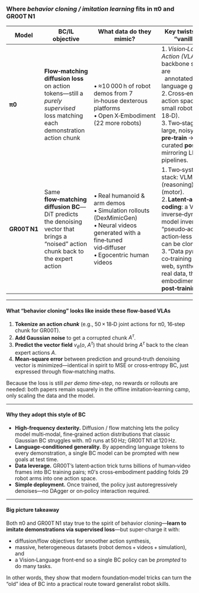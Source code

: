### Where *behavior cloning / imitation learning* fits in **π0** and **GR00T N1**

| Model        | BC/IL objective                                                                                                                     | What data do they mimic?                                                                                                                           | Key twists beyond “vanilla” BC                                                                                                                                                                                                                                                                                      |
| ------------ | ----------------------------------------------------------------------------------------------------------------------------------- | -------------------------------------------------------------------------------------------------------------------------------------------------- | ------------------------------------------------------------------------------------------------------------------------------------------------------------------------------------------------------------------------------------------------------------------------------------------------------------------- |
| **π0**       | **Flow‑matching diffusion loss** on action tokens—still a *purely supervised* loss matching each demonstration action chunk         | • ≈10 000 h of robot demos from 7 in‑house dexterous platforms <br>• Open X‑Embodiment (22 more robots)                                            | 1. *Vision‑Language–Action (VLA)* backbone so demos are <br>  annotated with language goals. <br>2. Cross‑embodiment action space (pad small robots to 18‑D). <br>3. Two‑stage recipe: large, noisy **pre‑train** → small, curated **post‑train**, mirroring LLM RLHF pipelines.                                    |
| **GR00T N1** | Same **flow‑matching diffusion BC**—DiT predicts the denoising vector that brings a “noised” action chunk back to the expert action | • Real humanoid & arm demos • Simulation rollouts (DexMimicGen) • Neural videos generated with a fine‑tuned vid‑diffuser • Egocentric human videos | 1. Two‑system VLA stack: VLM (reasoning) + DiT (motor). <br>2. **Latent‑action coding**: a VQ‑VAE or inverse‑dynamics model invents “pseudo‑actions” so action‑less videos can be cloned too. <br>3. “Data pyramid” co‑training mixes web, synthetic and real data, then embodiment‑specific **post‑training**.     |

---

#### What “behavior cloning” looks like inside these flow‑based VLAs

1. **Tokenize an action *chunk*** (e.g., 50 × 18‑D joint actions for π0, 16‑step chunk for GR00T).
2. **Add Gaussian noise** to get a corrupted chunk $A^{\tau}$.
3. **Predict the vector field** $v_\theta(o,\;A^{\tau})$ that should bring $A^{\tau}$ back to the clean expert actions $A$.
4. **Mean‑square error** between prediction and ground‑truth denoising vector is minimized—identical in spirit to MSE or cross‑entropy BC, just expressed through flow‑matching maths.

Because the loss is still *per demo time‑step*, no rewards or rollouts are needed: both papers remain squarely in the offline imitation‑learning camp, only scaling the data and the model.

---

#### Why they adopt this style of BC

* **High‑frequency dexterity.** Diffusion / flow matching lets the policy model multi‑modal, fine‑grained action distributions that classic Gaussian BC struggles with. π0 runs at 50 Hz; GR00T N1 at 120 Hz.
* **Language‑conditioned generality.** By appending language tokens to every demonstration, a single BC model can be prompted with new goals at test time.
* **Data leverage.** GR00T’s latent‑action trick turns billions of human‑video frames into BC training pairs; π0’s cross‑embodiment padding folds 29 robot arms into one action space.
* **Simple deployment.** Once trained, the policy just autoregressively denoises—no DAgger or on‑policy interaction required.

---

#### Big picture takeaway

Both π0 and GR00T N1 stay true to the spirit of behavior cloning—**learn to imitate demonstrations via supervised loss**—but super‑charge it with:

* diffusion/flow objectives for smoother action synthesis,
* massive, heterogeneous datasets (robot demos + videos + simulation), and
* a Vision‑Language front‑end so a single BC policy can be *prompted* to do many tasks.

In other words, they show that modern foundation‑model tricks can turn the “old” idea of BC into a practical route toward generalist robot skills.
